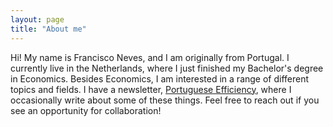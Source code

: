 ```yaml
---
layout: page
title: "About me"
---
```


Hi! My name is Francisco Neves, and I am originally from Portugal. I currently live in the Netherlands, where I just finished my Bachelor's degree in Economics. Besides Economics, I am interested in a range of different topics and fields. I have a newsletter, [Portuguese Efficiency](https://fdscn.substack.com), where I occasionally write about some of these things. Feel free to reach out if you see an opportunity for collaboration!
  






